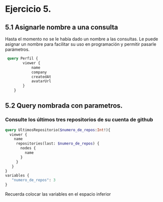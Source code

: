 # Ejercicio 5.

## 5.1 Asignarle nombre a una consulta

Hasta el momento no se le había dado un nombre a las consultas. Le puede asignar un nombre para facilitar su uso en programación y permitir pasarle parámetros.

```graphql
 query Perfil {
    	viewer {
    		name
    		company
    		createdAt
    		avatarUrl
    	}
    }
```


## 5.2 Query nombrada con parametros.

### Consulte los últimos tres repositorios de su cuenta de github


```graphql
query UltimosRepositorio($numero_de_repos:Int!){
  viewer {
    name
     repositories(last: $numero_de_repos) {
       nodes {
         name
       }
     }
   }
}
variables {
   "numero_de_repos": 3
}
```

Recuerda colocar las variables en el espacio inferior